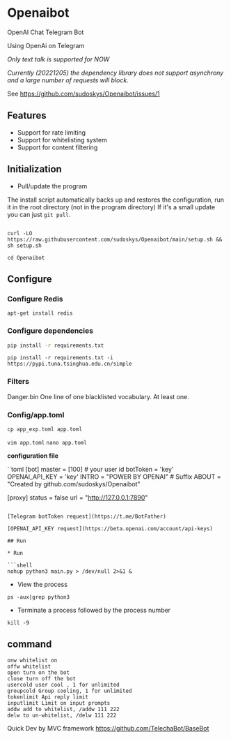 # Openaibot

OpenAI Chat Telegram Bot

Using OpenAi on Telegram

*Only text talk is supported for NOW*

*Currently (20221205) the dependency library does not support asynchrony and a large number of requests will block*.

See https://github.com/sudoskys/Openaibot/issues/1

## Features

* Support for rate limiting
* Support for whitelisting system
* Support for content filtering

## Initialization

* Pull/update the program

The install script automatically backs up and restores the configuration, run it in the root directory (not in the
program directory)
If it's a small update you can just ``git pull``.

```shell

curl -LO https://raw.githubusercontent.com/sudoskys/Openaibot/main/setup.sh && sh setup.sh

```

``cd Openaibot``

## Configure

### Configure Redis

```shell
apt-get install redis
```

### Configure dependencies

```bash
pip install -r requirements.txt
```

``pip install -r requirements.txt -i https://pypi.tuna.tsinghua.edu.cn/simple``

### Filters

Danger.bin One line of one blacklisted vocabulary. At least one.

### Config/app.toml

`cp app_exp.toml app.toml`

`vim app.toml`
`nano app.toml`

**configuration file**

``toml
[bot]
master = [100] # your user id
botToken = 'key'  
OPENAI_API_KEY = 'key'
INTRO = "POWER BY OPENAI" # Suffix
ABOUT = "Created by github.com/sudoskys/Openaibot"

[proxy]
status = false
url = "http://127.0.0.1:7890"

```

[Telegram botToken request](https://t.me/BotFather)

[OPENAI_API_KEY request](https://beta.openai.com/account/api-keys)

## Run

* Run

```shell
nohup python3 main.py > /dev/null 2>&1 & 
```

* View the process

```shell
ps -aux|grep python3
```

* Terminate a process
  followed by the process number

```shell
kill -9  
```

## command

```
onw whitelist on
offw whitelist
open turn on the bot
close turn off the bot
usercold user cool , 1 for unlimited
groupcold Group cooling, 1 for unlimited
tokenlimit Api reply limit
inputlimit Limit on input prompts
addw add to whitelist, /addw 111 222
delw to un-whitelist, /delw 111 222
```

Quick Dev by MVC framework https://github.com/TelechaBot/BaseBot